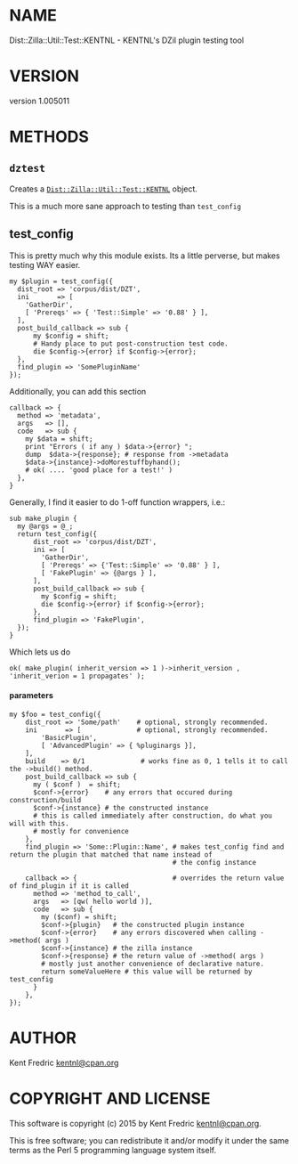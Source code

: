 # NAME

Dist::Zilla::Util::Test::KENTNL - KENTNL's DZil plugin testing tool

# VERSION

version 1.005011

# METHODS

## `dztest`

Creates a [`Dist::Zilla::Util::Test::KENTNL`](https://metacpan.org/pod/Dist::Zilla::Util::Test::KENTNL::dztest) object.

This is a much more sane approach to testing than `test_config`

## test\_config

This is pretty much why this module exists. Its a little perverse, but makes testing WAY easier.

    my $plugin = test_config({
      dist_root => 'corpus/dist/DZT',
      ini       => [
        'GatherDir',
        [ 'Prereqs' => { 'Test::Simple' => '0.88' } ],
      ],
      post_build_callback => sub {
          my $config = shift;
          # Handy place to put post-construction test code.
          die $config->{error} if $config->{error};
      },
      find_plugin => 'SomePluginName'
    });

Additionally, you can add this section

    callback => {
      method => 'metadata',
      args   => [],
      code   => sub {
        my $data = shift;
        print "Errors ( if any ) $data->{error} ";
        dump  $data->{response}; # response from ->metadata
        $data->{instance}->doMorestuffbyhand();
        # ok( .... 'good place for a test!' )
      },
    }

Generally, I find it easier to do 1-off function wrappers, i.e.:

    sub make_plugin {
      my @args = @_;
      return test_config({
          dist_root => 'corpus/dist/DZT',
          ini => [
            'GatherDir',
            [ 'Prereqs' => {'Test::Simple' => '0.88' } ],
            [ 'FakePlugin' => {@args } ],
          ],
          post_build_callback => sub {
            my $config = shift;
            die $config->{error} if $config->{error};
          },
          find_plugin => 'FakePlugin',
      });
    }

Which lets us do

    ok( make_plugin( inherit_version => 1 )->inherit_version , 'inherit_verion = 1 propagates' );

#### parameters

    my $foo = test_config({
        dist_root => 'Some/path'    # optional, strongly recommended.
        ini       => [              # optional, strongly recommended.
            'BasicPlugin',
            [ 'AdvancedPlugin' => { %pluginargs }],
        ],
        build    => 0/1              # works fine as 0, 1 tells it to call the ->build() method.
        post_build_callback => sub {
          my ( $conf )  = shift;
          $conf->{error}    # any errors that occured during construction/build
          $conf->{instance} # the constructed instance
          # this is called immediately after construction, do what you will with this.
          # mostly for convenience
        },
        find_plugin => 'Some::Plugin::Name', # makes test_config find and return the plugin that matched that name instead of
                                             # the config instance

        callback => {                        # overrides the return value of find_plugin if it is called
          method => 'method_to_call',
          args   => [qw( hello world )],
          code   => sub {
            my ($conf) = shift;
            $conf->{plugin}   # the constructed plugin instance
            $conf->{error}    # any errors discovered when calling ->method( args )
            $conf->{instance} # the zilla instance
            $conf->{response} # the return value of ->method( args )
            # mostly just another convenience of declarative nature.
            return someValueHere # this value will be returned by test_config
          }
        },
    });

# AUTHOR

Kent Fredric <kentnl@cpan.org>

# COPYRIGHT AND LICENSE

This software is copyright (c) 2015 by Kent Fredric <kentnl@cpan.org>.

This is free software; you can redistribute it and/or modify it under
the same terms as the Perl 5 programming language system itself.
